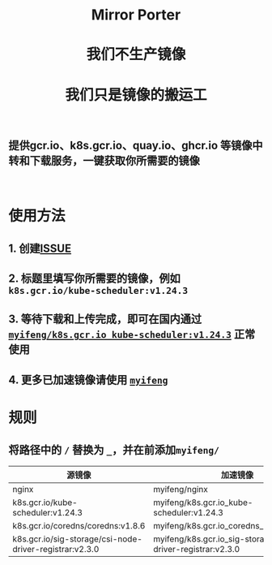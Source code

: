 <h1 align="center"><strong>Mirror Porter</strong></h1>

<h1 align="center">我们不生产镜像</h1>


<h1 align="center">我们只是镜像的搬运工</h1>

<br/>

## 提供gcr.io、k8s.gcr.io、quay.io、ghcr.io 等镜像中转和下载服务，一键获取你所需要的镜像

<br/>

# 使用方法

## 1. 创建[ISSUE](https://github.com/myifeng/mirror-porter/issues/new)

## 2. 标题里填写你所需要的镜像，例如 `k8s.gcr.io/kube-scheduler:v1.24.3`
## 3. 等待下载和上传完成，即可在国内通过 [`myifeng/k8s.gcr.io_kube-scheduler:v1.24.3`](https://hub.docker.com/u/myifeng) 正常使用
## 4. 更多已加速镜像请使用 [`myifeng`](https://hub.docker.com/u/myifeng)


# 规则

## 将路径中的 `/` 替换为 `_`，并在前添加`myifeng/`

| 源镜像                                                  | 加速镜像                                                        |
| ------------------------------------------------------- | --------------------------------------------------------------- |
| nginx                                                   | myifeng/nginx                                                   |
| k8s.gcr.io/kube-scheduler:v1.24.3                       | myifeng/k8s.gcr.io_kube-scheduler:v1.24.3                       |
| k8s.gcr.io/coredns/coredns:v1.8.6                       | myifeng/k8s.gcr.io_coredns_coredns:v1.8.6                       |
| k8s.gcr.io/sig-storage/csi-node-driver-registrar:v2.3.0 | myifeng/k8s.gcr.io_sig-storage_csi-node-driver-registrar:v2.3.0 |
